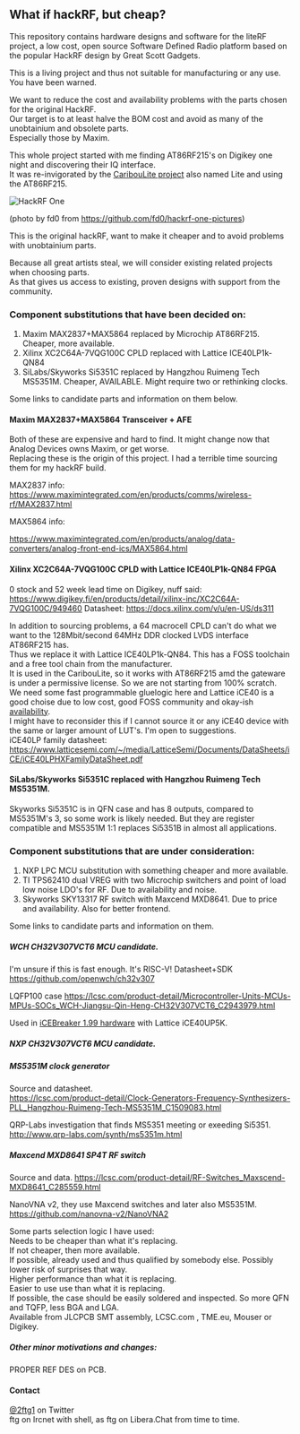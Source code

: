 ## What if hackRF, but cheap?

This repository contains hardware designs and software for the liteRF project,
a low cost, open source Software Defined Radio platform based on the popular HackRF design by Great Scott Gadgets.  

This is a living project and thus not suitable for manufacturing or any use. You have been warned.

We want to reduce the cost and availability problems with the parts chosen for the original HackRF.  
Our target is to at least halve the BOM cost and avoid as many of the unobtainium and obsolete parts.  
Especially those by Maxim.

This whole project started with me finding AT86RF215's on Digikey one night and discovering their IQ interface.   
It was re-invigorated by the [CaribouLite project](https://github.com/cariboulabs/cariboulite/blob/main/docs/smi/README.md) also named Lite and using the AT86RF215.

![HackRF One](https://raw.github.com/mossmann/hackrf/master/doc/HackRF-One-fd0-0009.jpeg)

(photo by fd0 from https://github.com/fd0/hackrf-one-pictures)

This is the original hackRF, want to make it cheaper and to avoid problems with unobtainium parts.

Because all great artists steal, we will consider existing related projects when choosing parts.   
As that gives us access to existing, proven designs with support from the community.

### Component substitutions that have been decided on:
1. Maxim MAX2837+MAX5864 replaced by Microchip AT86RF215. Cheaper, more available.
2. Xilinx XC2C64A-7VQG100C CPLD replaced with Lattice ICE40LP1k-QN84
3. SiLabs/Skyworks Si5351C replaced by Hangzhou Ruimeng Tech MS5351M. Cheaper, AVAILABLE. Might require two or rethinking clocks.

Some links to candidate parts and information on them below.

#### Maxim MAX2837+MAX5864 Transceiver + AFE
Both of these are expensive and hard to find. It might change now that Analog Devices owns Maxim, or get worse.   
Replacing these is the origin of this project. I had a terrible time sourcing them for my hackRF build.   

MAX2837 info:   
https://www.maximintegrated.com/en/products/comms/wireless-rf/MAX2837.html   

MAX5864 info:   

https://www.maximintegrated.com/en/products/analog/data-converters/analog-front-end-ics/MAX5864.html

#### Xilinx XC2C64A-7VQG100C CPLD with Lattice ICE40LP1k-QN84 FPGA
0 stock and 52 week lead time on Digikey, nuff said:   
https://www.digikey.fi/en/products/detail/xilinx-inc/XC2C64A-7VQG100C/949460
Datasheet: https://docs.xilinx.com/v/u/en-US/ds311

In addition to sourcing problems, a 64 macrocell CPLD can't do what we want to the 128Mbit/second 64MHz DDR clocked LVDS interface AT86RF215 has.   
Thus we replace it with Lattice ICE40LP1k-QN84. This has a FOSS toolchain and a free tool chain from the manufacturer.   
It is used in the CaribouLite, so it works with AT86RF215 amd the gateware is under a permissive license. So we are not starting from 100% scratch.  
We need some fast programmable gluelogic here and Lattice iCE40 is a good choise due to low cost, good FOSS community and okay-ish [availability](https://octopart.com/ice40lp1k-qn84-lattice+semiconductor-22303412).   
I might have to reconsider this if I cannot source it or any iCE40 device with the same or larger amount of LUT's. I'm open to suggestions.   
iCE40LP family datasheet:    https://www.latticesemi.com/~/media/LatticeSemi/Documents/DataSheets/iCE/iCE40LPHXFamilyDataSheet.pdf

#### SiLabs/Skyworks Si5351C replaced with Hangzhou Ruimeng Tech MS5351M.

Skyworks Si5351C is in QFN case and has 8 outputs, compared to MS5351M's 3, so some work is likely needed. But they are register compatible and MS5351M 1:1 replaces Si5351B in almost all applications. 



### Component substitutions that are under consideration:
1. NXP LPC MCU substitution with something cheaper and more available.
2. TI TPS62410 dual VREG with two Microchip switchers and point of load low noise LDO's for RF. Due to availability and noise.
3. Skyworks SKY13317 RF switch with Maxcend MXD8641. Due to price and availability. Also for better frontend.

Some links to candidate parts and information on them.

##### WCH CH32V307VCT6 MCU candidate.
I'm unsure if this is fast enough. It's RISC-V! 
Datasheet+SDK https://github.com/openwch/ch32v307   

LQFP100 case https://lcsc.com/product-detail/Microcontroller-Units-MCUs-MPUs-SOCs_WCH-Jiangsu-Qin-Heng-CH32V307VCT6_C2943979.html

Used in [iCEBreaker 1.99 hardware](https://github.com/icebreaker-fpga/icebreaker/tree/hw-v1.99-evaluation-designs/hardware/v1.99a) with Lattice iCE40UP5K.  

##### NXP CH32V307VCT6 MCU candidate.

##### MS5351M clock generator 

Source and datasheet.   
https://lcsc.com/product-detail/Clock-Generators-Frequency-Synthesizers-PLL_Hangzhou-Ruimeng-Tech-MS5351M_C1509083.html   

QRP-Labs investigation that finds MS5351 meeting or exeeding Si5351.   
http://www.qrp-labs.com/synth/ms5351m.html

##### Maxcend MXD8641 SP4T RF switch
Source and data.
https://lcsc.com/product-detail/RF-Switches_Maxscend-MXD8641_C285559.html

NanoVNA v2, they use Maxcend switches and later also MS5351M.   
https://github.com/nanovna-v2/NanoVNA2

Some parts selection logic I have used:   
Needs to be cheaper than what it's replacing.   
If not cheaper, then more available.   
If possible, already used and thus qualified by somebody else. Possibly lower risk of surprises that way.   
Higher performance than what it is replacing.   
Easier to use use than what it is replacing.      
If possible, the case should be easily soldered and inspected. So more QFN and TQFP, less BGA and LGA.   
Available from JLCPCB SMT assembly, LCSC.com , TME.eu, Mouser or Digikey.

##### Other minor motivations and changes:
PROPER REF DES on PCB.


#### Contact
[@2ftg1](https://twitter.com/2ftg1/) on Twitter   
ftg on Ircnet with shell, as ftg on Libera.Chat from time to time. 

